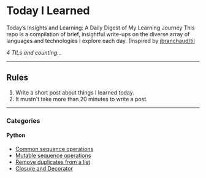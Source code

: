# Today I Learned

Today’s Insights and Learning: A Daily Digest of My Learning Journey
This repo is a compilation of brief, insightful write-ups on the diverse array of languages and technologies I explore each day.
(Inspired by [jbranchaud/til](https://github.com/jbranchaud/til)

*4 TILs and counting...*

---

## Rules

1. Write a short post about things I learned today.
2. It mustn't take more than 20 minutes to write a post.

---

### Categories

#### Python

- [Common sequence operations](python/common-sequence-operations.md)
- [Mutable sequence operations](python/mutable-sequence-operations.md)
- [Remove duplicates from a list](python/remove-duplicates.md)
- [Closure and Decorator](python/closure.md)
